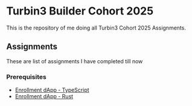 # Turbin3 Builder Cohort 2025

This is the repository of me doing all Turbin3 Cohort 2025 Assignments. 

## Assignments
These are list of assignments I have completed till now

### Prerequisites
- [Enrollment dApp - TypeScript](https://github.com/spellsaif/turbin3-prereq/tree/be3ab7db1b8e1637eaa9f59a7a6db7c1b774a393/Enrollment-dApp-TS-Assignment)
- [Enrollment dApp - Rust](https://github.com/spellsaif/turbin3-prereq/tree/be3ab7db1b8e1637eaa9f59a7a6db7c1b774a393/Enrollment-dApp-Rust-Assignment)
